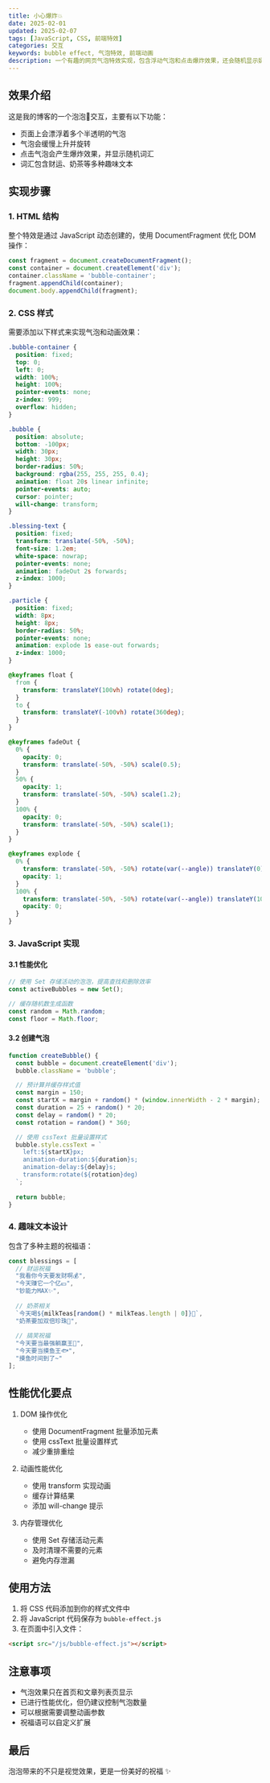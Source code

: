 ```yaml
---
title: 小心爆炸💥
date: 2025-02-01
updated: 2025-02-07
tags: [JavaScript, CSS, 前端特效]
categories: 交互
keywords: bubble effect, 气泡特效, 前端动画
description: 一个有趣的网页气泡特效实现，包含浮动气泡和点击爆炸效果，还会随机显示奶茶相关的祝福语。性能优化版本。
---
```


## 效果介绍

这是我的博客的一个泡泡🫧交互，主要有以下功能：
- 页面上会漂浮着多个半透明的气泡
- 气泡会缓慢上升并旋转
- 点击气泡会产生爆炸效果，并显示随机词汇
- 词汇包含财运、奶茶等多种趣味文本

## 实现步骤

### 1. HTML 结构
整个特效是通过 JavaScript 动态创建的，使用 DocumentFragment 优化 DOM 操作：

```javascript
const fragment = document.createDocumentFragment();
const container = document.createElement('div');
container.className = 'bubble-container';
fragment.appendChild(container);
document.body.appendChild(fragment);
```

### 2. CSS 样式
需要添加以下样式来实现气泡和动画效果：

```css
.bubble-container {
  position: fixed;
  top: 0;
  left: 0;
  width: 100%;
  height: 100%;
  pointer-events: none;
  z-index: 999;
  overflow: hidden;
}

.bubble {
  position: absolute;
  bottom: -100px;
  width: 30px;
  height: 30px;
  border-radius: 50%;
  background: rgba(255, 255, 255, 0.4);
  animation: float 20s linear infinite;
  pointer-events: auto;
  cursor: pointer;
  will-change: transform;
}

.blessing-text {
  position: fixed;
  transform: translate(-50%, -50%);
  font-size: 1.2em;
  white-space: nowrap;
  pointer-events: none;
  animation: fadeOut 2s forwards;
  z-index: 1000;
}

.particle {
  position: fixed;
  width: 8px;
  height: 8px;
  border-radius: 50%;
  pointer-events: none;
  animation: explode 1s ease-out forwards;
  z-index: 1000;
}

@keyframes float {
  from {
    transform: translateY(100vh) rotate(0deg);
  }
  to {
    transform: translateY(-100vh) rotate(360deg);
  }
}

@keyframes fadeOut {
  0% {
    opacity: 0;
    transform: translate(-50%, -50%) scale(0.5);
  }
  50% {
    opacity: 1;
    transform: translate(-50%, -50%) scale(1.2);
  }
  100% {
    opacity: 0;
    transform: translate(-50%, -50%) scale(1);
  }
}

@keyframes explode {
  0% {
    transform: translate(-50%, -50%) rotate(var(--angle)) translateY(0);
    opacity: 1;
  }
  100% {
    transform: translate(-50%, -50%) rotate(var(--angle)) translateY(100px);
    opacity: 0;
  }
}
```

### 3. JavaScript 实现

#### 3.1 性能优化
```javascript
// 使用 Set 存储活动的泡泡，提高查找和删除效率
const activeBubbles = new Set();

// 缓存随机数生成函数
const random = Math.random;
const floor = Math.floor;
```

#### 3.2 创建气泡
```javascript
function createBubble() {
  const bubble = document.createElement('div');
  bubble.className = 'bubble';

  // 预计算并缓存样式值
  const margin = 150;
  const startX = margin + random() * (window.innerWidth - 2 * margin);
  const duration = 25 + random() * 20;
  const delay = random() * 20;
  const rotation = random() * 360;

  // 使用 cssText 批量设置样式
  bubble.style.cssText = `
    left:${startX}px;
    animation-duration:${duration}s;
    animation-delay:${delay}s;
    transform:rotate(${rotation}deg)
  `;
  
  return bubble;
}
```

### 4. 趣味文本设计

包含了多种主题的祝福语：

```javascript
const blessings = [
  // 财运祝福
  "我看你今天要发财啊💰",
  "今天赚它一个亿💴",
  "钞能力MAX✨",
  
  // 奶茶相关
  `今天喝${milkTeas[random() * milkTeas.length | 0]}🧋`,
  "奶茶要加双倍珍珠🧋",
  
  // 搞笑祝福
  "今天要当最强躺赢王👑",
  "今天要当摸鱼王🐟",
  "摸鱼时间到了~"
];
```

## 性能优化要点

1. DOM 操作优化
   - 使用 DocumentFragment 批量添加元素
   - 使用 cssText 批量设置样式
   - 减少重排重绘

2. 动画性能优化
   - 使用 transform 实现动画
   - 缓存计算结果
   - 添加 will-change 提示

3. 内存管理优化
   - 使用 Set 存储活动元素
   - 及时清理不需要的元素
   - 避免内存泄漏

## 使用方法

1. 将 CSS 代码添加到你的样式文件中
2. 将 JavaScript 代码保存为 `bubble-effect.js`
3. 在页面中引入文件：
```html
<script src="/js/bubble-effect.js"></script>
```

## 注意事项

- 气泡效果只在首页和文章列表页显示
- 已进行性能优化，但仍建议控制气泡数量
- 可以根据需要调整动画参数
- 祝福语可以自定义扩展

## 最后
泡泡带来的不只是视觉效果，更是一份美好的祝福 ✨